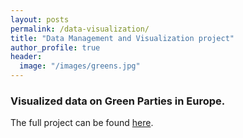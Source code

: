```yaml
---
layout: posts
permalink: /data-visualization/
title: "Data Management and Visualization project"
author_profile: true
header:
  image: "/images/greens.jpg"
---
```


### Visualized data on Green Parties in Europe.

The full project can be found [here](https://github.com/pegahbyte/data_visualization).
